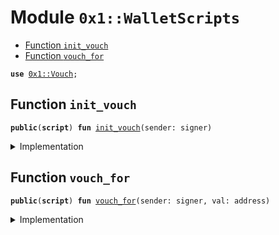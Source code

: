 
<a name="0x1_WalletScripts"></a>

# Module `0x1::WalletScripts`



-  [Function `init_vouch`](#0x1_WalletScripts_init_vouch)
-  [Function `vouch_for`](#0x1_WalletScripts_vouch_for)


<pre><code><b>use</b> <a href="Vouch.md#0x1_Vouch">0x1::Vouch</a>;
</code></pre>



<a name="0x1_WalletScripts_init_vouch"></a>

## Function `init_vouch`



<pre><code><b>public</b>(<b>script</b>) <b>fun</b> <a href="ol_vouch_for.md#0x1_WalletScripts_init_vouch">init_vouch</a>(sender: signer)
</code></pre>



<details>
<summary>Implementation</summary>


<pre><code><b>public</b>(<b>script</b>) <b>fun</b> <a href="ol_vouch_for.md#0x1_WalletScripts_init_vouch">init_vouch</a>(sender: signer) {
  <a href="Vouch.md#0x1_Vouch_init">Vouch::init</a>(&sender);
}
</code></pre>



</details>

<a name="0x1_WalletScripts_vouch_for"></a>

## Function `vouch_for`



<pre><code><b>public</b>(<b>script</b>) <b>fun</b> <a href="ol_vouch_for.md#0x1_WalletScripts_vouch_for">vouch_for</a>(sender: signer, val: address)
</code></pre>



<details>
<summary>Implementation</summary>


<pre><code><b>public</b>(<b>script</b>) <b>fun</b> <a href="ol_vouch_for.md#0x1_WalletScripts_vouch_for">vouch_for</a>(sender: signer, val: address) {
  <a href="Vouch.md#0x1_Vouch_vouch_for">Vouch::vouch_for</a>(&sender, val);
}
</code></pre>



</details>


[//]: # ("File containing references which can be used from documentation")
[ACCESS_CONTROL]: https://github.com/diem/dip/blob/main/dips/dip-2.md
[ROLE]: https://github.com/diem/dip/blob/main/dips/dip-2.md#roles
[PERMISSION]: https://github.com/diem/dip/blob/main/dips/dip-2.md#permissions
